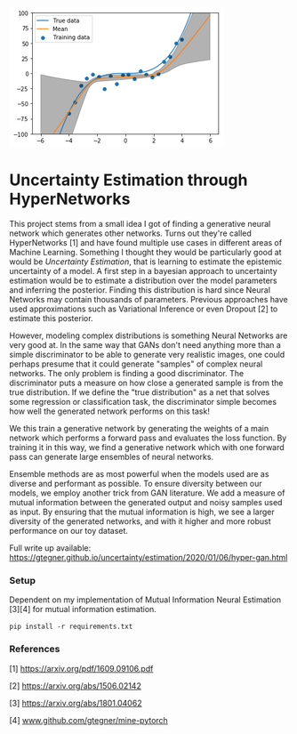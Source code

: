 ![HyperGAN](FIGURES/hypergan.png "Uncertainty Estimation through HyperGANs")


# Uncertainty Estimation through HyperNetworks

This project stems from a small idea I got of finding a generative neural network which generates other networks. Turns out they're called HyperNetworks [1] and have found multiple use cases in different areas of Machine Learning. Something I thought they would be particularly good at would be _Uncertainty Estimation_, that is learning to estimate the epistemic uncertainty of a model. A first step in a bayesian approach to uncertainty estimation would be to estimate a distribution over the model parameters and inferring the posterior. Finding this distribution is hard since Neural Networks may contain thousands of parameters. Previous approaches have used approximations such as Variational Inference or even Dropout [2] to estimate this posterior. 

However, modeling complex distributions is something Neural Networks are very good at. In the same way that GANs don't need anything more than a simple discriminator to be able to generate very realistic images, one could perhaps presume that it could generate "samples" of complex neural networks. The only problem is finding a good discriminator. The discriminator puts a measure on how close a generated sample is from the true distribution. If we define the "true distribution" as a net that solves some regression or classification task, the discriminator simple becomes how well the generated network performs on this task!

We this train a generative network by generating the weights of a main network which performs a forward pass and evaluates the loss function. By training it in this way, we find a generative network which with one forward pass can generate large ensembles of neural networks.

Ensemble methods are as most powerful when the models used are as diverse and performant as possible. To ensure diversity between our models, we employ another trick from GAN literature. We add a measure of mutual information between the generated output and noisy samples used as input. By ensuring that the mutual information is high, we see a larger diversity of the generated networks, and with it higher and more robust performance on our toy dataset. 

Full write up available: https://gtegner.github.io/uncertainty/estimation/2020/01/06/hyper-gan.html

### Setup
Dependent on my implementation of Mutual Information Neural Estimation [3][4] for mutual information estimation.

```
pip install -r requirements.txt
```


### References
[1] https://arxiv.org/pdf/1609.09106.pdf

[2] https://arxiv.org/abs/1506.02142

[3] https://arxiv.org/abs/1801.04062

[4] www.github.com/gtegner/mine-pytorch
